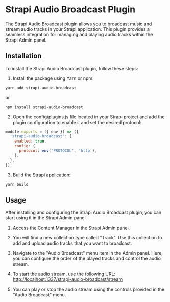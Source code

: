 # Strapi Audio Broadcast Plugin

The Strapi Audio Broadcast plugin allows you to broadcast music and stream audio tracks in your Strapi application. This plugin provides a seamless integration for managing and playing audio tracks within the Strapi Admin panel.

## Installation

To install the Strapi Audio Broadcast plugin, follow these steps:

1. Install the package using Yarn or npm:

```sh
yarn add strapi-audio-broadcast
```

or

```sh
npm install strapi-audio-broadcast
```

2. Open the config/plugins.js file located in your Strapi project and add the plugin configuration to enable it and set the desired protocol:

```javascript
module.exports = ({ env }) => ({
  'strapi-audio-broadcast': {
    enabled: true,
    config: {
      protocol: env('PROTOCOL', 'http'),
    },
  },
});
```

3. Build the Strapi application:

```sh
yarn build
```

## Usage

After installing and configuring the Strapi Audio Broadcast plugin, you can start using it in the Strapi Admin panel.

1. Access the Content Manager in the Strapi Admin panel.

2. You will find a new collection type called "Track". Use this collection to add and upload audio tracks that you want to broadcast.

3. Navigate to the "Audio Broadcast" menu item in the Admin panel. Here, you can configure the order of the played tracks and control the audio stream.

4. To start the audio stream, use the following URL: [http://localhost:1337/strapi-audio-broadcast/stream](http://localhost:1337/strapi-audio-broadcast/stream)

5. You can play or stop the audio stream using the controls provided in the "Audio Broadcast" menu.
